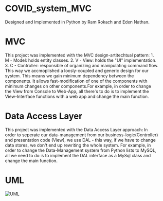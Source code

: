 # COVID_system_MVC
Designed and Implemented in Python by Ram Rokach and Eden Nathan.
# MVC
This project was implemented with the MVC design-artitechtual pattern:
    1. M - Model: holds entity classes.
    2. V - View: holds the "UI" implementation.
    3. C - Controller: responsible of organizing and manipulating command flow.
This way we accmoplished a loosly-coupled and generic design for our system. This means we gain minimum dependency between the components. It allows fast-modification of one of the components with minimum changes on other components.For example, in order to change the View from Console to Web-App, all there's to do is to implement the View-Interface functions with a web app and change the main function. 
# Data Access Layer
This project was implemented with the Data Access Layer approach:
In order to seperate our data-management from our business-logic(Controller) and presentation code (View), we use DAL - this way, if we have to change data stores, we don't end up rewriting the whole system. For example, in order to change the Data-Management system from Python lists to MySQL, all we need to do is to implement the DAL interface as a MySql class and change the main function.

# UML

![UML](https://github.com/dndn10/COVID_system_MVC/blob/main/githubUmlPic.png?raw=true)

